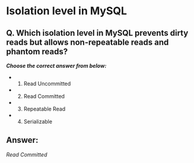 # Isolation level in MySQL

## Q. Which isolation level in MySQL prevents dirty reads but allows non-repeatable reads and phantom reads?

***Choose the correct answer from below:***
  
  - 1. Read Uncommitted

  - 2. Read Committed

  - 3. Repeatable Read

  - 4. Serializable


## Answer:
*Read Committed*
